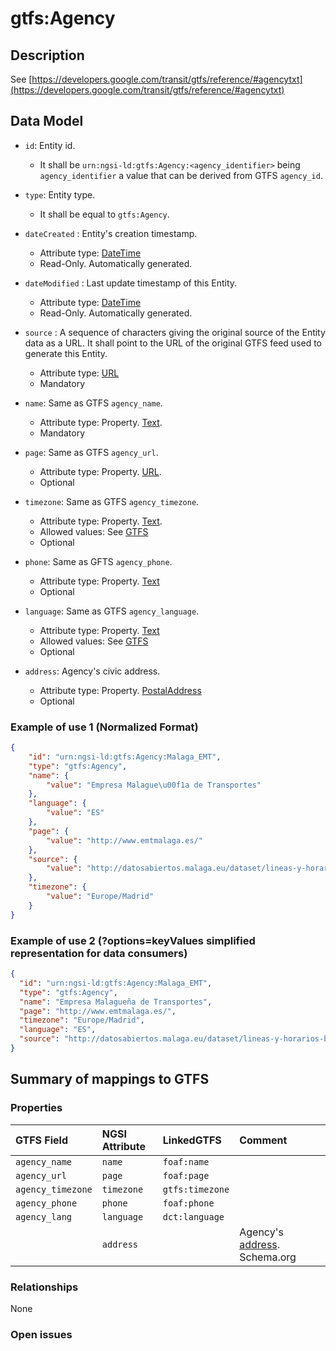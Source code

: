 # gtfs:Agency

## Description

See [https://developers.google.com/transit/gtfs/reference/#agencytxt](https://developers.google.com/transit/gtfs/reference/#agencytxt)

## Data Model

+ `id`: Entity id. 
    + It shall be `urn:ngsi-ld:gtfs:Agency:<agency_identifier>` being `agency_identifier` a value that can be derived from GTFS `agency_id`. 

+ `type`: Entity type. 
    + It shall be equal to `gtfs:Agency`.
    
+ `dateCreated` : Entity's creation timestamp.
    + Attribute type: [DateTime](https://schema.org/DateTime)
    + Read-Only. Automatically generated. 
 
+ `dateModified` : Last update timestamp of this Entity.
    + Attribute type: [DateTime](https://schema.org/DateTime)
    + Read-Only. Automatically generated.
  
+ `source` : A sequence of characters giving the original source of the Entity data as a URL.
It shall point to the URL of the original GTFS feed used to generate this Entity. 
    + Attribute type: [URL](https://schema.org/URL)
    + Mandatory

+ `name`: Same as GTFS `agency_name`.
    + Attribute type: Property. [Text](https://schema.org/Text).
    + Mandatory
    
+ `page`: Same as GTFS `agency_url`.
    + Attribute type: Property. [URL](https://schema.org/URL).
    + Optional
    
+ `timezone`: Same as GTFS `agency_timezone`.
    + Attribute type: Property. [Text](https://schema.org/Text).
    + Allowed values: See [GTFS](https://developers.google.com/transit/gtfs/reference/#agencytxt)
    + Optional
    
+ `phone`: Same as GFTS `agency_phone`.
    + Attribute type: Property. [Text](https://schema.org/Text)
    + Optional
   
+ `language`: Same as GTFS `agency_language`. 
    + Attribute type: Property. [Text](https://schema.org/Text)
    + Allowed values: See [GTFS](https://developers.google.com/transit/gtfs/reference/#agencytxt)
    + Optional
   
+ `address`: Agency's civic address. 
    + Attribute type: Property. [PostalAddress](https://schema.org/PostalAddress)
    + Optional

### Example of use 1 (Normalized Format)

```json
{
    "id": "urn:ngsi-ld:gtfs:Agency:Malaga_EMT",
    "type": "gtfs:Agency", 
    "name": {
        "value": "Empresa Malague\u00f1a de Transportes"
    }, 
    "language": {
        "value": "ES"
    }, 
    "page": {
        "value": "http://www.emtmalaga.es/"
    }, 
    "source": {
        "value": "http://datosabiertos.malaga.eu/dataset/lineas-y-horarios-bus-google-transit/resource/24e86888-b91e-45bf-a48c-09855832fd52"
    }, 
    "timezone": {
        "value": "Europe/Madrid"
    }
}
```

### Example of use 2 (?options=keyValues simplified representation for data consumers)

```json
{
  "id": "urn:ngsi-ld:gtfs:Agency:Malaga_EMT",
  "type": "gtfs:Agency",
  "name": "Empresa Malagueña de Transportes",
  "page": "http://www.emtmalaga.es/",
  "timezone": "Europe/Madrid",
  "language": "ES",
  "source": "http://datosabiertos.malaga.eu/dataset/lineas-y-horarios-bus-google-transit/resource/24e86888-b91e-45bf-a48c-09855832fd52"
}
```

## Summary of mappings to GTFS

### Properties

| GTFS Field              | NGSI Attribute      | LinkedGTFS          | Comment                                                      |
|:----------------------- |:--------------------|:------------------- |:-------------------------------------------------------------|
| `agency_name`           | `name`              | `foaf:name`         |                                                            |
| `agency_url`            | `page`              | `foaf:page`         |                                                            |
| `agency_timezone`       | `timezone`          | `gtfs:timezone`     |                                                            |
| `agency_phone`          | `phone`             | `foaf:phone`        |                                                            |
| `agency_lang`           | `language`          | `dct:language`      |                                                            |
|                         | `address`           |                     | Agency's [address](https://schema.org/address). Schema.org |
   

### Relationships

None

### Open issues

